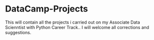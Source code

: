 # DataCamp-Projects
This will contain all the projects i carried out on my Associate Data Scienntist with Python Career Track.. I will welcome all corrections and suggestions.
